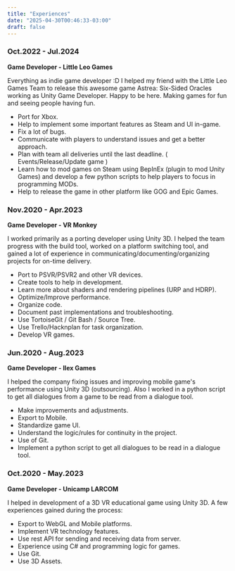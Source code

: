```yaml
---
title: "Experiences"
date: "2025-04-30T00:46:33-03:00"
draft: false
---
```


### Oct.2022 - Jul.2024

**Game Developer - Little Leo Games**

Everything as indie game developer :D
I helped my friend with the Little Leo Games Team to release this awesome game Astrea: Six-Sided Oracles working as Unity Game Developer.
Happy to be here. Making games for fun and seeing people having fun.

- Port for Xbox.
- Help to implement some important features as Steam and UI in-game.
- Fix a lot of bugs.
- Communicate with players to understand issues and get a better approach.
- Plan with team all deliveries until the last deadline. ( Events/Release/Update game )
- Learn how to mod games on Steam using BepInEx (plugin to mod Unity Games) and develop a few python scripts to help players to focus in programming MODs.
- Help to release the game in other platform like GOG and Epic Games.

### Nov.2020 - Apr.2023

**Game Developer - VR Monkey**

I worked primarily as a porting developer using Unity 3D. I helped the team progress with the build tool, worked on a platform switching tool, and gained a lot of experience in communicating/documenting/organizing projects for on-time delivery.

- Port to PSVR/PSVR2 and other VR devices.
- Create tools to help in development.
- Learn more about shaders and rendering pipelines (URP and HDRP).
- Optimize/Improve performance.
- Organize code.
- Document past implementations and troubleshooting.
- Use TortoiseGit / Git Bash / Source Tree.
- Use Trello/Hacknplan for task organization.
- Develop VR games.

### Jun.2020 - Aug.2023

**Game Developer - Ilex Games**

I helped the company fixing issues and improving mobile game's performance using Unity 3D (outsourcing). Also I worked in a python script to get all dialogues from a game to be read from a dialogue tool.

- Make improvements and adjustments.
- Export to Mobile.
- Standardize game UI.
- Understand the logic/rules for continuity in the project.
- Use of Git.
- Implement a python script to get all dialogues to be read in a dialogue tool.

### Oct.2020 - May.2023

**Game Developer - Unicamp LARCOM**

I helped in development of a 3D VR educational game using Unity 3D. A few experiences gained during the process:

- Export to WebGL and Mobile platforms.
- Implement VR technology features.
- Use rest API for sending and receiving data from server.
- Experience using C# and programming logic for games.
- Use Git.
- Use 3D Assets.
